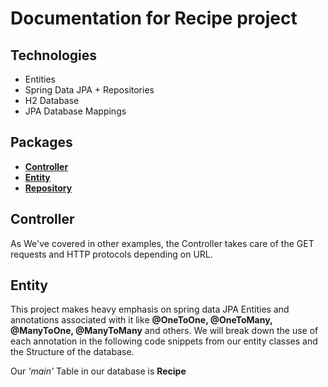 # Documentation for Recipe project

## Technologies

- Entities
- Spring Data JPA + Repositories
- H2 Database
- JPA Database Mappings

## Packages

- [__Controller__](https://github.com/Ivanhola/Spring-Framework-Course-Learning/tree/master/Spring%20Udemy%20Course%20-%20Advanced/RecipeProject/src/main/java/com/ivanllamas/RecipeProject/controller)
- [__Entity__](https://github.com/Ivanhola/Spring-Framework-Course-Learning/tree/master/Spring%20Udemy%20Course%20-%20Advanced/RecipeProject/src/main/java/com/ivanllamas/RecipeProject/model)
- [__Repository__](https://github.com/Ivanhola/Spring-Framework-Course-Learning/tree/master/Spring%20Udemy%20Course%20-%20Advanced/RecipeProject/src/main/java/com/ivanllamas/RecipeProject/repository)

## Controller 
As We've covered in other examples, the Controller takes care of the GET requests and HTTP protocols depending on URL.

## Entity
This project makes heavy emphasis on spring data JPA Entities and annotations associated with it like __@OneToOne, @OneToMany, @ManyToOne, @ManyToMany__ and others. We will break down the use of each annotation in the following code snippets from our entity classes and the Structure of the database.

Our _'main'_ Table in our database is __Recipe__
